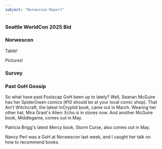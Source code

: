 ```yaml
---
subject: "Norwescon Report"
---
```


### Seattle WorldCon 2025 Bid 


### Norwescon 

Table!

Pictures!

### Survey

### Past GoH Gossip

So what have past Foolscap GoH been up to lately? Well, Seanan McGuire has her SpiderGwen comics (#10 should be at your local comic shop). That Ain't Witchcraft, the latest InCryptid book, came out in March. Wearing her other hat, Mira Grant's Alien: Echo is in stores now. And another McGuire book, Middlegame, comes out in May.

Patricia Brigg's latest Mercy book, Storm Curse, also comes out in May.

Nancy Perl was a GoH at Norwescon last week, and I caught her talk on how to recommend books.
